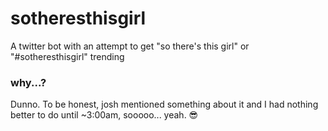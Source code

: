 # sotheresthisgirl
A twitter bot with an attempt to get "so there's this girl" or "#sotheresthisgirl" trending

### why...?
Dunno. To be honest, josh mentioned something about it and I had nothing better to do until ~3:00am, sooooo... yeah. 😎
